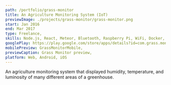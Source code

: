 ```yaml
---
path: /portfolio/grass-monitor
title: An Agriculture Monitoring System (IoT)
previewImage: ./projects/grass-monitor/grass-monitor.png
start: Jan 2016
end: Mar 2017
type: Freelance,
skills: Node.js, React, Meteor, Bluetooth, Raspberry Pi, WiFi, Docker, Cordova, Push Notifications, LESS, Resin.io,
googlePlay: https://play.google.com/store/apps/details?id=com.grass.monitor&hl=en,
mobilePreview: GrassMonitorMobile,
previewCaption: Grass Monitor preview,
platform: Web, Android, iOS
---
```


An agriculture monitoring system that displayed humidity, temperature, and luminosity of many different areas of a greenhouse.

